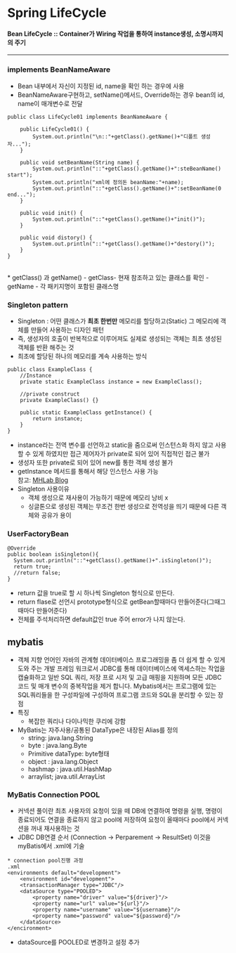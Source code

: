 # Spring LifeCycle

#### Bean LifeCycle :: Container가 Wiring 작업을 통하여 instance생성, 소명시까지의 주기
<hr/>

### implements BeanNameAware
- Bean 내부에서 자신이 지정된 id, name을 확인 하는 경우에 사용
- BeanNameAware구현하고, setName()메서드, Override하는 경우 bean의 id, name이 매개변수로 전달
```
public class LifeCycle01 implements BeanNameAware {

	public LifeCycle01() {
		System.out.println("\n::"+getClass().getName()+"디폴트 생성자...");
	}
	
	public void setBeanName(String name) {
		System.out.println("::"+getClass().getName()+":steBeanName() start");
		System.out.println("xml에 정의돈 beanName:"+name);
		System.out.println("::"+getClass().getName()+":setBeanName(0 end...");
	}
	
	public void init() {
		System.out.println("::"+getClass().getName()+"init()");
	}   
	
	public void distory() {
		System.out.println("::"+getClass().getName()+"destory()");
	}
}
```
<br/>
* getClass() 과 getName()
  - getClass- 현재 참조하고 있는 클래스를 확인
  - getName - 각 패키지명이 포함된 클래스명
<br/>

### Singleton pattern
- Singleton : 어떤 클래스가 __최초 한번만__ 메모리를 할당하고(Static) 그 메모리에 객체를 만들어 사용하는 디자인 패턴
- 즉, 생성자의 호출이 반복적으로 이루어져도 실제로 생성되는 객체는 최초 생성된 객체를 반환 해주는 것
- 최초에 할당된 하나의 메모리를 계속 사용하는 방식
```
public class ExampleClass {
    //Instance
    private static ExampleClass instance = new ExampleClass();

    //private construct
    private ExampleClass() {}

    public static ExampleClass getInstance() {
        return instance;
    }
}
```
- instance라는 전역 변수를 선언하고 static을 줌으로써 인스턴스화 하지 않고 사용할 수 있게 하였지만 접근 제어자가 private로 되어 있어 직접적인 접근 불가
- 생성자 또한 private로 되어 있어 new를 통한 객체 생성 불가
- getInstance 메서드를 통해서 해당 인스턴스 사용 가능<br/>
참고: <a href="https://elfinlas.github.io/2019/09/23/java-singleton/">MHLab Blog</a>
- Singleton 사용이유
  - 객체 생성으로 재사용이 가능하기 때문에 메모리 낭비 x
  - 싱글톤으로 생성된 객체는 무조건 한번 생성으로 전역성을 띄기 때문에 다른 객체와 공유가 용이
  
### UserFactoryBean
```
@Override
public boolean isSingleton(){
  System.out.println("::"+getClass().getName()+".isSingleton()");
  return true;
  //return false;
}
```
- return 값을 true로 할 시 하나씩 Singleton 형식으로 만든다. 
-  return flase로 선언시 prototype형식으로 getBean할때마다 만들어준다(그때그때마다 만들어준다)
-  전체를 주석처리하면 default값인 true 주어 error가 나지 않는다.

## mybatis
- 객체 지향 언어인 자바의 관계형 데이터베이스 프로그래밍을 좀 더 쉽게 할 수 있게 도와 주는 개발 프레임 워크로서 JDBC를 통해 데이터베이스에 엑세스하는 작업을 캡슐화하고 일반 SQL 쿼리, 저장 프로 시저 및 고급 매핑을 지원하며 모든 JDBC 코드 및 매개 변수의 중복작업을 제거 합니다. Mybatis에서는 프로그램에 있는 SQL쿼리들을 한 구성파일에 구성하여 프로그램 코드와 SQL을 분리할 수 있는 장점
- 특징
  - 복잡한 쿼리나 다이나믹한 쿠리에 강함 
- MyBatis는 자주사용/공통된 DataType은 내장된 Alias를 정의
	- string: java.lang.String
	- byte : java.lang.Byte
	- Primitive dataType: byte형태
	- object : java.lang.Object
	- hashmap : java.util.HashMap
	- arraylist; java.util.ArrayList
### MyBatis Connection POOL
- 커넥션 풀이란 최초 사용자의 요청이 있을 떼 DB에 연결하여 명령을 실행, 명령이 종료되어도 연결을 종료하지 않고 pool에 저장하여 요청이 올때마다 pool에서 커넥션을 꺼내 재사용하는 것
- JDBC DB연결 순서 (Connection -> Perparement -> ResultSet) 이것을 myBatis에서 .xml에 기술
```
* connection pool진행 과정
.xml
<environments default="development">
	<environment id="development">
	<transactionManager type="JDBC"/>
	<dataSource type="POOLED">
		<property name="driver" value="${driver}"/>
		<property name="url" value="${url}"/>
		<property name="username" value="${username}"/>
		<property name="password" value="${password}"/>
	</dataSource>
</encironment>
```
- dataSource를 POOLED로 변경하고 설정 추가
